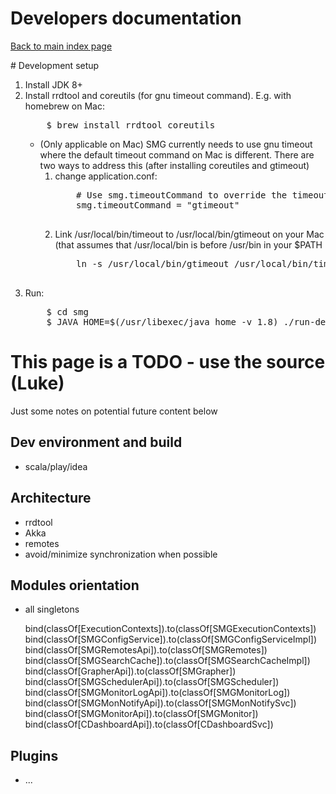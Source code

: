# Developers documentation

[Back to main index page](../index.md)


<a name="dev-setup">
# Development setup 

<ol>
<li>Install JDK 8+</li>
<li>Install rrdtool and coreutils (for gnu timeout command). E.g. with
homebrew on Mac:
<pre>
    $ brew install rrdtool coreutils
</pre>
    <ul><li>
    (Only applicable on Mac) SMG currently needs to use gnu timeout
     where the default timeout command on Mac is different. There are
     two ways to address this (after installing coreutiles and gtimeout)
    <ol>
    <li>change application.conf:
    <pre>
    # Use smg.timeoutCommand to override the timeout command executable (e.g. gtimeout on mac with homebrew)
    smg.timeoutCommand = "gtimeout"
    </pre></li>
    <li>Link /usr/local/bin/timeout to /usr/local/bin/gtimeout on your 
    Mac (that assumes that /usr/local/bin is before /usr/bin in your 
    $PATH 
    <pre>
    ln -s /usr/local/bin/gtimeout /usr/local/bin/timeout
    </pre></li>
    </ol>
    </li></ul>
</li>
<li>Run:
<pre>
    $ cd smg
    $ JAVA_HOME=$(/usr/libexec/java_home -v 1.8) ./run-dev.sh
</pre></li>
</ol>

# This page is a TODO - use the source (Luke)

Just some notes on potential future content below

## Dev environment and build

- scala/play/idea

## Architecture

- rrdtool
- Akka
- remotes
- avoid/minimize synchronization when possible

## Modules orientation

- all singletons

    bind(classOf[ExecutionContexts]).to(classOf[SMGExecutionContexts])
    bind(classOf[SMGConfigService]).to(classOf[SMGConfigServiceImpl])
    bind(classOf[SMGRemotesApi]).to(classOf[SMGRemotes])
    bind(classOf[SMGSearchCache]).to(classOf[SMGSearchCacheImpl])
    bind(classOf[GrapherApi]).to(classOf[SMGrapher])
    bind(classOf[SMGSchedulerApi]).to(classOf[SMGScheduler])
    bind(classOf[SMGMonitorLogApi]).to(classOf[SMGMonitorLog])
    bind(classOf[SMGMonNotifyApi]).to(classOf[SMGMonNotifySvc])
    bind(classOf[SMGMonitorApi]).to(classOf[SMGMonitor])
    bind(classOf[CDashboardApi]).to(classOf[CDashboardSvc])

## Plugins
- ...
